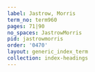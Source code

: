 ```yaml
---
label: Jastrow, Morris
term_no: term960
pages: 71|90
no_spaces: JastrowMorris
pid: jastrowmorris
order: '0470'
layout: generic_index_term
collection: index-headings
---
```


